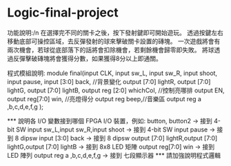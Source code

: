 # Logic-final-project
功能說明:/n
在選擇完不同的關卡之後，按下發射鍵即可開始遊玩。
透過按鍵左右移動底部可操控區域，去反彈發射的球來擊破關卡設置的磚塊。
一次遊戲將會有兩次機會，若球從底部落下的話將會扣除機會，若剩餘機會歸零即失敗。
將球透過反彈擊破磚塊將會獲得分數，如果獲得8分以上即通關。

程式模組說明:
module final(input CLK,
					 input sw_L,
					 input sw_R,
					 input shoot,
					 input pause,
					 input [3:0] back,    //背景變化
					 output [7:0] lightR,
					 output [7:0] lightG,
					 output [7:0] lightB,
					 output reg [2:0] whichCol,  //控制亮哪排
					 output EN,
					 output reg[7:0] win,  //亮燈得分
                output reg beep,//音樂區
                output reg a ,b,c,d,e,f,g
);

*** 說明各 I/O 變數接到哪個 FPGA I/O 裝置，例如: button, button2 -> 接到 4-bit SW
input sw_L,input sw_R,input shoot -> 接到 4-bit SW
input pause -> 接到 8 dipsw
input [3:0] back -> 接到 8 dipsw
output [7:0] lightR,output [7:0] lightG,output [7:0] lightB -> 接到 8x8 LED 矩陣
output reg[7:0] win -> 接到 LED 陣列
output reg a ,b,c,d,e,f,g -> 接到 七段顯示器
*** 請加強說明程式邏輯
